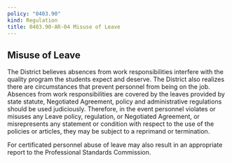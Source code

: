 ```yaml
---
policy: "0403.90"
kind: Regulation
title: 0403.90-AR-04 Misuse of Leave
---
```


## Misuse of Leave

The District believes absences from work responsibilities interfere with the quality program the students expect and deserve. The District also realizes there are circumstances that prevent personnel from being on the job. Absences from work responsibilities are covered by the leaves provided by state statute, Negotiated Agreement, policy and administrative regulations should be used judiciously. Therefore, in the event personnel violates or misuses any Leave policy, regulation, or Negotiated Agreement, or misrepresents any statement or condition with respect to the use of the policies or articles, they may be subject to a reprimand or termination.

For certificated personnel abuse of leave may also result in an appropriate report to the Professional Standards Commission.
